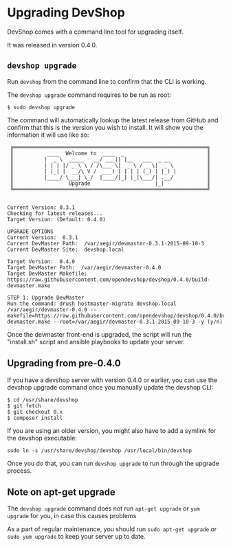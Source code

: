 # Upgrading DevShop

DevShop comes with a command line tool for upgrading itself.

It was released in version 0.4.0.

## `devshop upgrade`

Run `devshop` from the command line to confirm that the CLI is working.

The `devshop upgrade` command requires to be run as root:

```text
$ sudo devshop upgrade
```

The command will automatically lookup the latest release from GitHub and confirm that this is the version you wish to install. It will show you the information it will use like so:

```text
 ╔═══════════════════════════════════════════════════════════════╗ 
 ║           ____  Welcome to  ____  _                           ║ 
 ║          |  _ \  _____   __/ ___|| |__   ___  _ __            ║ 
 ║          | | | |/ _ \ \ / /\___ \|  _ \ / _ \|  _ \           ║ 
 ║          | |_| |  __/\ V /  ___) | | | | (_) | |_) |          ║ 
 ║          |____/ \___| \_/  |____/|_| |_|\___/| .__/           ║ 
 ║                  Upgrade                     |_|              ║ 
 ╚═══════════════════════════════════════════════════════════════╝ 


Current Version: 0.3.1
Checking for latest releases...
Target Version: (Default: 0.4.0) 

UPGRADE OPTIONS
Current Version:  0.3.1
Current DevMaster Path:  /var/aegir/devmaster-0.3.1-2015-09-10-3
Current DevMaster Site:  devshop.local

Target Version:  0.4.0
Target DevMaster Path:  /var/aegir/devmaster-0.4.0
Target DevMaster Makefile:  https://raw.githubusercontent.com/opendevshop/devshop/0.4.0/build-devmaster.make

STEP 1: Upgrade DevMaster
Run the command: drush hostmaster-migrate devshop.local /var/aegir/devmaster-0.4.0 --makefile=https://raw.githubusercontent.com/opendevshop/devshop/0.4.0/build-devmaster.make --root=/var/aegir/devmaster-0.3.1-2015-09-10-3 -y (y/n)
```

Once the devmaster front-end is upgraded, the script will run the "install.sh" script and ansible playbooks to update your server.

## Upgrading from pre-0.4.0

If you have a devshop server with version 0.4.0 or earlier, you can use the devshop upgrade command once you manually update the devshop CLI:

```text
$ cd /usr/share/devshop
$ git fetch
$ git checkout 0.x
$ composer install
```

If you are using an older version, you might also have to add a symlink for the devshop executable:

```text
sudo ln -s /usr/share/devshop/devshop /usr/local/bin/devshop
```

Once you do that, you can run `devshop upgrade` to run through the upgrade process.

## Note on apt-get upgrade

The `devshop upgrade` command does not run `apt-get upgrade` or `yum upgrade` for you, in case this causes problems

As a part of regular maintenance, you should run `sudo apt-get upgrade` or `sudo yum upgrade` to keep your server up to date.

